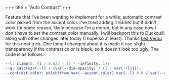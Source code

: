 +++
title = "Auto Contrast"
+++

Feature that I've been wanting to implement for a while; automatic contrast color picked from the accent color. I've tried adding it earlier but it didn't work for some reason, likely because I'm a moron, but in any case now I don't have to set the contrast color manually. I will backport this to Duckquill along with other changes later today (I hope so at least). Thanks [Lea Verou](https://lea.verou.me/blog/2024/contrast-color/) for this neat trick. One thing I changed about it is made it use slight transparency if the contrast color is black, so it doesn't look too ugly. The code is as follows:

```scss
--l: clamp(0, (l / 0.623 - 1) * -infinity, 1);
--a: calc(var(--l) + (var(--dim-opacity) * (1 - var(--l))));
--contrast-color: oklch(from var(--accent-color) var(--l) 0 h / var(--a));
```
